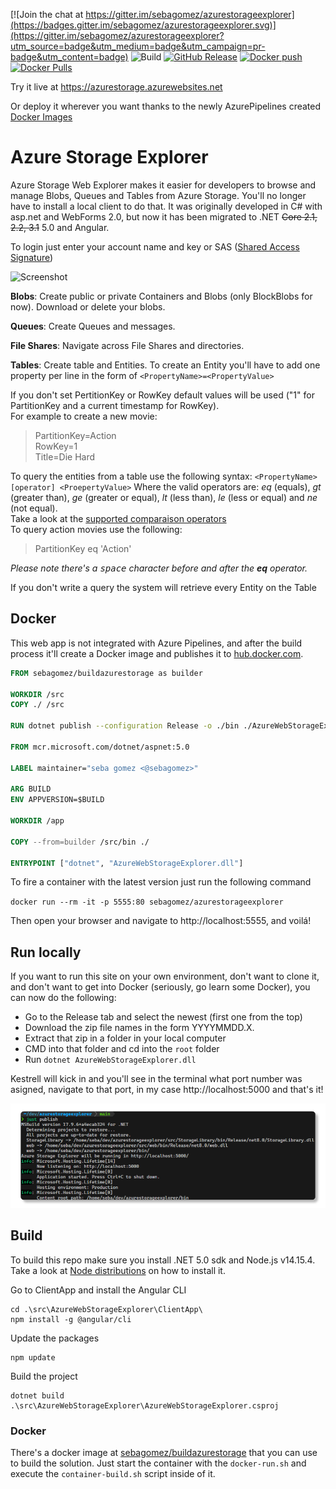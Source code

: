 [![Join the chat at https://gitter.im/sebagomez/azurestorageexplorer](https://badges.gitter.im/sebagomez/azurestorageexplorer.svg)](https://gitter.im/sebagomez/azurestorageexplorer?utm_source=badge&utm_medium=badge&utm_campaign=pr-badge&utm_content=badge)
![Build](https://github.com/sebagomez/azurestorageexplorer/workflows/Build/badge.svg)
[![GitHub Release](https://img.shields.io/azure-devops/release/sebagomez/c6cf6702-2757-4576-8dfa-cf6e44e0b762/3/5.svg?label=GitHub%20Release)](https://dev.azure.com/sebagomez/azurestorageexplorer/_build/latest?definitionId=3)
[![Docker push](https://img.shields.io/azure-devops/release/sebagomez/c6cf6702-2757-4576-8dfa-cf6e44e0b762/2/2.svg?label=Docker%20Push)](https://hub.docker.com/r/sebagomez/azurestorageexplorer)
[![Docker Pulls](https://img.shields.io/docker/pulls/sebagomez/azurestorageexplorer.svg)](https://hub.docker.com/r/sebagomez/azurestorageexplorer)
 
Try it live at https://azurestorage.azurewebsites.net

Or deploy it wherever you want thanks to the newly AzurePipelines created [Docker Images](https://hub.docker.com/r/sebagomez/azurestorageexplorer/)

# Azure Storage Explorer

Azure Storage Web Explorer makes it easier for developers to browse and manage Blobs, Queues and Tables from Azure Storage. You'll no longer have to install a local client to do that. It was originally developed in C# with asp.net and WebForms 2.0, but now it has been migrated to .NET ~~Core 2.1, 2.2, 3.1~~ 5.0 and Angular.

To login just enter your account name and key or SAS ([Shared Access Signature](https://docs.microsoft.com/en-us/azure/storage/storage-create-storage-account#manage-your-storage-account))

![Screenshot](https://github.com/sebagomez/azurestorageexplorer/blob/master/res/NewMainScreen.png?raw=true)


**Blobs**: Create public or private Containers and Blobs (only BlockBlobs for now). Download or delete your blobs.

**Queues**: Create Queues and messages.

**File Shares**: Navigate across File Shares and directories.

**Tables**: Create table and Entities. To create an Entity you'll have to add one property per line in the form of `<PropertyName>=<PropertyValue>`

If you don't set PertitionKey or RowKey default values will be used ("1" for PartitionKey and a current timestamp for RowKey).  
For example to create a new movie:
> PartitionKey=Action  
RowKey=1  
Title=Die Hard  

To query the entities from a table use the following syntax: `<PropertyName> [operator] <ProepertyValue>`
Where the valid operators are:  *eq* (equals), *gt* (greater than), *ge* (greater or equal), *lt* (less than), *le* (less or equal) and *ne* (not equal).   
Take a look at the [supported comparaison operators](https://docs.microsoft.com/en-us/rest/api/storageservices/querying-tables-and-entities#supported-comparison-operators)  
To query action movies use the following:
> PartitionKey eq 'Action'  

*Please note there's a <kbd>space</kbd> character before and after the **eq** operator.*

If you don't write a query the system will retrieve every Entity on the Table

## Docker

This web app is not integrated with Azure Pipelines, and after the build process it'll create a Docker image and publishes it to [hub.docker.com](https://hub.docker.com/r/sebagomez/azurestorageexplorer/).

```Dockerfile
FROM sebagomez/buildazurestorage as builder

WORKDIR /src
COPY ./ /src

RUN dotnet publish --configuration Release -o ./bin ./AzureWebStorageExplorer/AzureWebStorageExplorer.csproj

FROM mcr.microsoft.com/dotnet/aspnet:5.0

LABEL maintainer="seba gomez <@sebagomez>"

ARG BUILD
ENV APPVERSION=$BUILD

WORKDIR /app

COPY --from=builder /src/bin ./

ENTRYPOINT ["dotnet", "AzureWebStorageExplorer.dll"]
```

To fire a container with the latest version just run the following command

`docker run --rm -it -p 5555:80 sebagomez/azurestorageexplorer`

Then open your browser and navigate to http://localhost:5555, and voilá!

## Run locally

If you want to run this site on your own environment, don't want to clone it, and don't want to get into Docker (seriously, go learn some Docker), you can now do the following: 
* Go to the Release tab and select the newest (first one from the top)
* Download the zip file names in the form YYYYMMDD.X.
* Extract that zip in a folder in your local computer
* CMD into that folder and cd into the `root`  folder 
* Run `dotnet AzureWebStorageExplorer.dll`

Kestrell will kick in and you'll see in the terminal what port number was asigned, navigate to that port, in my case http://localhost:5000 and that's it!

![CMD](https://github.com/sebagomez/azurestorageexplorer/blob/master/res/local_run.png?raw=true)

## Build

To build this repo make sure you install .NET 5.0 sdk and Node.js v14.15.4. Take a look at [Node distributions](https://github.com/nodesource/distributions/blob/master/README.md) on how to install it.

Go to ClientApp and install the Angular CLI  
```
cd .\src\AzureWebStorageExplorer\ClientApp\
npm install -g @angular/cli
```

Update the packages  
```
npm update
```

Build the project
```
dotnet build .\src\AzureWebStorageExplorer\AzureWebStorageExplorer.csproj
```

### Docker 

There's a docker image at [sebagomez/buildazurestorage](https://hub.docker.com/r/sebagomez/buildazurestorage) that you can use to build the solution. Just start the container with the `docker-run.sh` and execute the `container-build.sh` script inside of it.
